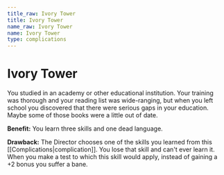 ```yaml
---
title_raw: Ivory Tower
title: Ivory Tower
name_raw: Ivory Tower
name: Ivory Tower
type: complications
---
```


# Ivory Tower

You studied in an academy or other educational institution. Your training was thorough and your reading list was wide-ranging, but when you left school you discovered that there were serious gaps in your education. Maybe some of those books were a little out of date.

**Benefit:** You learn three skills and one dead language.

**Drawback:** The Director chooses one of the skills you learned from this [[Complications|complication]]. You lose that skill and can't ever learn it. When you make a test to which this skill would apply, instead of gaining a +2 bonus you suffer a bane.
